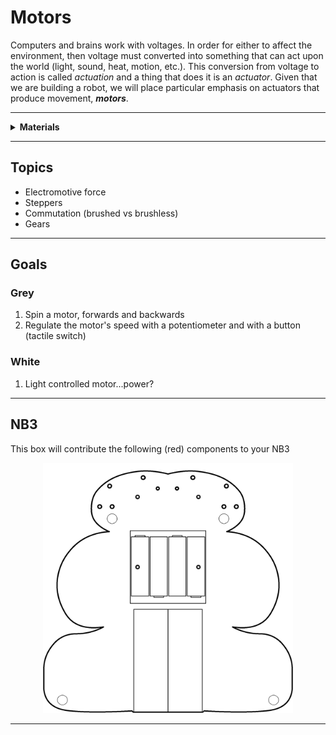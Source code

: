 # Motors

Computers and brains work with voltages. In order for either to affect the environment, then voltage must converted into something that can act upon the world (light, sound, heat, motion, etc.). This conversion from voltage to action is called *actuation* and a thing that does it is an *actuator*. Given that we are building a robot, we will place particular emphasis on actuators that produce movement, ***motors***.

----

<details><summary><b>Materials</b></summary><p>

Contents|Description| # |Data|Link|
:-------|:----------|:-:|:--:|:--:|
DC brushed motor|6V Brushed DC motor|1|-|[-L-](https://www.amazon.co.uk/Gikfun-1V-6V-Hobby-Arduino-EK1894/dp/B07BHHP2BT)
Propeller|Motor shaft attachment|1|-|[-L-](https://www.amazon.co.uk/Winterworm-Propeller-Project-Science-Accessories/dp/B07D8SZHZ8)
DC Gearbox Motor|TT Gearbox DC Motor - 200RPM - 3 to 6VDC and wheel|2|-|[-L-](https://www.adafruit.com/product/3777#technical-details)
Motor Mount|Mount for TT Gearbox DC Motors - L-Bracket Type with hardware|2|-|[-L-](https://www.adafruit.com/product/3768)
*Servo Mount|Mount for servo motor|2|-|[-L-](VK)
*Servos|FS90R Micro Continuous Rotation Servo w/Wheel|2|-|[-L-](https://www.rapidonline.com/feetech-fs90r-servo-and-wheel-37-1336)
*M2.5 bolt (6)|6 mm long M2.5 bolt|8|-|[-L-](https://www.accu.co.uk/pozi-pan-head-screws/9255-SPP-M2-5-6-A2)
*M2.5 standoff (12/SS)|12 mm long socket-to-socket M2.5 standoff|4|-|[-L-](https://uk.farnell.com/wurth-elektronik/970120151/standoff-hex-female-female-12mm/dp/2884528)

</p></details>

----

## Topics

- Electromotive force
- Steppers
- Commutation (brushed vs brushless)
- Gears

----

## Goals

### Grey

1. Spin a motor, forwards and backwards
2. Regulate the motor's speed with a potentiometer and with a button (tactile switch)

### White

1. Light controlled motor...power?

----

## NB3

This box will contribute the following (red) components to your NB3

<p align="center">
<img src="_data/images/NB3_motors.png" alt="NB3 stage" width="400" height="400">
<p>

----

